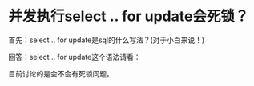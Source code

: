# 并发执行select .. for update会死锁？

首先：select .. for update是sql的什么写法？(对于小白来说！)

回答：select .. for update这个语法请看：

目前讨论的是会不会有死锁问题。